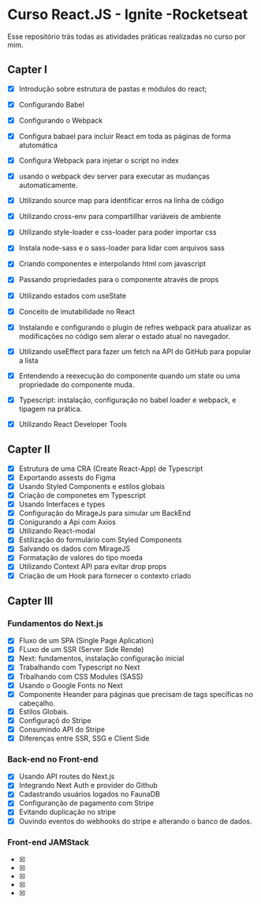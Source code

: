 # Curso React.JS - Ignite -Rocketseat

Esse repositório trás todas as atividades práticas realizadas no curso por mim.

## Capter I

-  [x] Introdução sobre estrutura de pastas e módulos do react;
-  [x] Configurando Babel
-  [x] Configurando o Webpack
-  [x] Configura babael para incluir React em toda as páginas de forma atutomática
-  [x] Configura Webpack para injetar o script no index
-  [x] usando o webpack dev server para executar as mudanças automaticamente.
-  [x] Utilizando source map para identificar erros na linha de código
-  [x] Utilizando cross-env para compartillhar variáveis de ambiente
-  [x] Utilizando style-loader e css-loader para poder importar css
-  [x] Instala node-sass e o sass-loader para lidar com arquivos sass

-  [x] Criando componentes e interpolando html com javascript
-  [x] Passando propriedades para o componente através de props
-  [x] Utilizando estados com useState
-  [x] Conceito de imutabilidade no React
-  [x] Instalando e configurando o plugin de refres webpack para atualizar as modificações no código sem alerar o estado atual no navegador.
-  [x] Utilizando useEffect para fazer um fetch na API do GitHub para popular a lista
-  [x] Entendendo a reexecução do componente quando um state ou uma propriedade do componente muda.
-  [x] Typescript: instalação, configuração no babel loader e webpack, e tipagem na prática.
-  [x] Utilizando React Developer Tools

## Capter II

-  [x] Estrutura de uma CRA (Create React-App) de Typescript
-  [x] Exportando assests do Figma
-  [x] Usando Styled Components e estilos globais
-  [x] Criação de componetes em Typescript
-  [x] Usando Interfaces e types
-  [x] Configuração do MirageJs para simular um BackEnd
-  [x] Conigurando a Api com Axios
-  [x] Utilizando React-modal
-  [x] Estilização do formulário com Styled Components
-  [x] Salvando os dados com MirageJS
-  [x] Formatação de valores do tipo moeda
-  [x] Utilizando Context API para evitar drop props
-  [x] Criação de um Hook para fornecer o contexto criado

## Capter III

### Fundamentos do Next.js
-  [x] Fluxo de um SPA (Single Page Aplication)
-  [x] FLuxo de um SSR (Server Side Rende)
-  [x] Next: fundamentos, instalação configuração inicial
-  [x] Trabalhando com Typescript no Next
-  [x] Trbalhando com CSS Modules (SASS)
-  [x] Usando o Google Fonts no Next
-  [x] Componente Heander para páginas que precisam de tags specíficas no cabeçalho.
-  [x] Estilos Globais.
-  [x] Configuraçõ do Stripe
-  [x] Consumindo API do Stripe
-  [x] Diferenças entre SSR, SSG e Client Side

### Back-end no Front-end
-  [x] Usando API routes do Next.js
-  [x] Integrando Next Auth e provider do Github
-  [x] Cadastrando usuários logados no FaunaDB
-  [x] Configuranção de pagamento com Stripe
-  [x] Evitando duplicação no stripe
-  [x] Ouvindo eventos do webhooks do stripe e alterando o banco de dados.

### Front-end JAMStack
-  [x] 
-  [x] 
-  [x] 
-  [x] 
-  [x] 